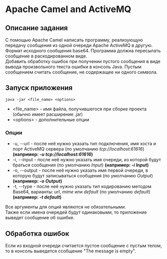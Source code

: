 # Apache Camel and ActiveMQ

## Описание задания
С помощью Apache Camel написать программу, реализующую передачу сообщения из одной очереди Apache ActiveMQ в другую.  
Формат исходного сообщения base64. Программа должна пересылать сообщение в раскодированном виде.  
Добавить обработку ошибок при получении пустого сообщения в виде вывода произвольного текста ошибки в консоль Java. Пустым сообщением считать сообщение, не содержащее ни одного символа.

## Запуск приложения
    java -jar <file_name> <options>
* <file_name> - имя файла, получившегося при сборке проекта (обычно имеет расширение .jar)
* &lt;options&gt; - дополнительные опции

### Опции
* -u, --url - после неё нужно указать тип подключения, имя хоста и порт ActiveMQ сервера (по умолчанию _tcp://localhost:61616_) __(например: _-u tcp://localhost:61616_)__
* -i, --input - после неё нужно указать имя очереди, из которой будут браться сообщения (по умолчанию _Input_) __(например: _-i Input_)__
* -o, --output - после неё нужно указать имя первой очереди, в которую будут записываться сообщения (по умолчанию _Output_) __(например: _-o Output_)__
* -t, --type - после неё нужно указать тип кодированию методом Base64, варианты: _url_, _mime_ или _default_ (по умолчанию _default_) __(например: _-t default_)__

Все аргументы для опций являются не обязательными.  
Также если имена очередей будут одинаковыми, то приложение выведет сообщение об ошибке.

## Обработка ошибок
Если из входной очереди считается пустое сообщение с пустым телом, то в консоль выведется ссобщение "The message is empty".

